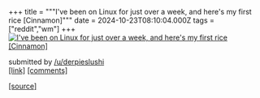 +++
title = """I've been on Linux for just over a week, and here's my first rice [Cinnamon]"""
date = 2024-10-23T08:10:04.000Z
tags = ["reddit","wm"]
+++
[![I've been on Linux for just over a week, and here's my first rice [Cinnamon]](https://preview.redd.it/031swzaxrgwd1.png?width=640&crop=smart&auto=webp&s=7cdb33a6a2fb7979a905b575b2978710361cd7ff "I've been on Linux for just over a week, and here's my first rice [Cinnamon]")](https://www.reddit.com/r/unixporn/comments/1ga5bvj/ive_been_on_linux_for_just_over_a_week_and_heres/)

submitted by [/u/derpieslushi](https://www.reddit.com/user/derpieslushi)  
[\[link\]](https://i.redd.it/031swzaxrgwd1.png) [\[comments\]](https://www.reddit.com/r/unixporn/comments/1ga5bvj/ive_been_on_linux_for_just_over_a_week_and_heres/)

[[source]](https://www.reddit.com/r/unixporn/comments/1ga5bvj/ive_been_on_linux_for_just_over_a_week_and_heres/)
